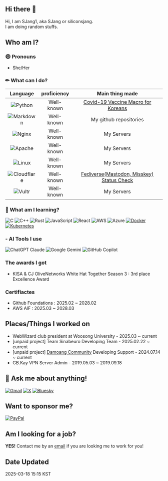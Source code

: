 ## Hi there 👋

Hi, I am SJang1, aka SJang or siliconsjang.  
I am doing random stuffs.

## Who am I?

### 😄 Pronouns
- She/Her

### ✏ What can I do?
  | Language | proficiency | Main thing made |
  |:---:|:---:|:---:|
  | ![Python](https://img.shields.io/badge/python-3670A0?style=for-the-badge&logo=python&logoColor=ffdd54) | Well-known | [Covid-19 Vaccine Macro for Koreans](https://github.com/SJang1/korea-covid-19-remaining-vaccine-macro) |
  | ![Markdown](https://img.shields.io/badge/markdown-%23000000.svg?style=for-the-badge&logo=markdown&logoColor=white) | Well-known | My github repositories |
  | ![Nginx](https://img.shields.io/badge/nginx-%23009639.svg?style=for-the-badge&logo=nginx&logoColor=white) | Well-known | My Servers |
  | ![Apache](https://img.shields.io/badge/apache-%23D42029.svg?style=for-the-badge&logo=apache&logoColor=white) | Well-known | My Servers |
  | ![Linux](https://img.shields.io/badge/Linux-FCC624?style=for-the-badge&logo=linux&logoColor=black) | Well-known | My Servers |
  | ![Cloudflare](https://img.shields.io/badge/Cloudflare-F38020?style=for-the-badge&logo=Cloudflare&logoColor=white) | Well-known | [Fediverse(Mastodon, Misskey) Status Check](https://fediverses.kr) |
  | ![Vultr](https://img.shields.io/badge/Vultr-007BFC.svg?style=for-the-badge&logo=vultr) | Well-known | My Servers |

### 🎒 What am I learning?
![C](https://img.shields.io/badge/c-%2300599C.svg?style=for-the-badge&logo=c&logoColor=white) ![C++](https://img.shields.io/badge/c++-%2300599C.svg?style=for-the-badge&logo=c%2B%2B&logoColor=white) ![Rust](https://img.shields.io/badge/rust-%23000000.svg?style=for-the-badge&logo=rust&logoColor=white) ![JavaScript](https://img.shields.io/badge/javascript-%23323330.svg?style=for-the-badge&logo=javascript&logoColor=%23F7DF1E) ![React](https://img.shields.io/badge/react-%2320232a.svg?style=for-the-badge&logo=react&logoColor=%2361DAFB) ![AWS](https://img.shields.io/badge/AWS-%23FF9900.svg?style=for-the-badge&logo=amazon-aws&logoColor=white) ![Azure](https://img.shields.io/badge/azure-%230072C6.svg?style=for-the-badge&logo=microsoftazure&logoColor=white) [![Docker](https://img.shields.io/badge/Docker-2496ED?logo=docker&logoColor=fff)](#) [![Kubernetes](https://img.shields.io/badge/Kubernetes-326CE5?logo=kubernetes&logoColor=fff)](#)

### - AI Tools I use
![ChatGPT](https://img.shields.io/badge/chatGPT-74aa9c?style=for-the-badge&logo=openai&logoColor=white) Claude ![Google Gemini](https://img.shields.io/badge/google%20gemini-8E75B2?style=for-the-badge&logo=google%20gemini&logoColor=white) ![GitHub Copilot](https://img.shields.io/badge/github_copilot-8957E5?style=for-the-badge&logo=github-copilot&logoColor=white) 

### The awards I got
- KISA & CJ OliveNetworks White Hat Together Season 3 : 3rd place Excellence Award

### Certifiactes
- Github Foundations : 2025.02 ~ 2028.02
- AWS AIF : 2025.03 ~ 2028.03

## Places/Things I worked on
- WebWizard club president at Woosong University - 2025.03 ~ current
- [unpaid project] Team Sinabeuro Developing Team - 2025.02.22 ~ current
- [unpaid project] [Damoang Community](https://damoang.net) Developing Support - 2024.07.14 ~ current
- GB.Kay VPN Server Admin - 2019.05.03 ~ 2019.09.18

## 💬 Ask me about anything!
[![Gmail](https://img.shields.io/badge/Gmail-D14836?style=for-the-badge&logo=gmail&logoColor=white)](mailto:sjang@sjang.xyz) [![X](https://img.shields.io/badge/X-%23000000.svg?style=for-the-badge&logo=X&logoColor=white)](https://x.com/SJang_a) [![Bluesky](https://img.shields.io/badge/Bluesky-0285FF?style=for-the-badge&logo=Bluesky&logoColor=white)](https://bsky.app/profile/sjang.dev)

## Want to sponsor me?
[![PayPal](https://img.shields.io/badge/PayPal-00457C?style=for-the-badge&logo=paypal&logoColor=white)](https://paypal.me/SJang0us)

## Am I looking for a job?
**YES!** Contact me by an [email](mailto:sjang@sjang.xyz) if you are looking me to work for you!


## Date Updated
2025-03-18 15:15 KST

<!--
**SJang1/SJang1** is a ✨ _special_ ✨ repository because its `README.md` (this file) appears on your GitHub profile.

Here are some ideas to get you started:

- 🔭 I’m currently working on ...
- 🌱 I’m currently learning ...
- 👯 I’m looking to collaborate on ...
- 🤔 I’m looking for help with ...
- 💬 Ask me about ...
- 📫 How to reach me: ...
- 😄 Pronouns: ...
- ⚡ Fun fact: ...
-->
